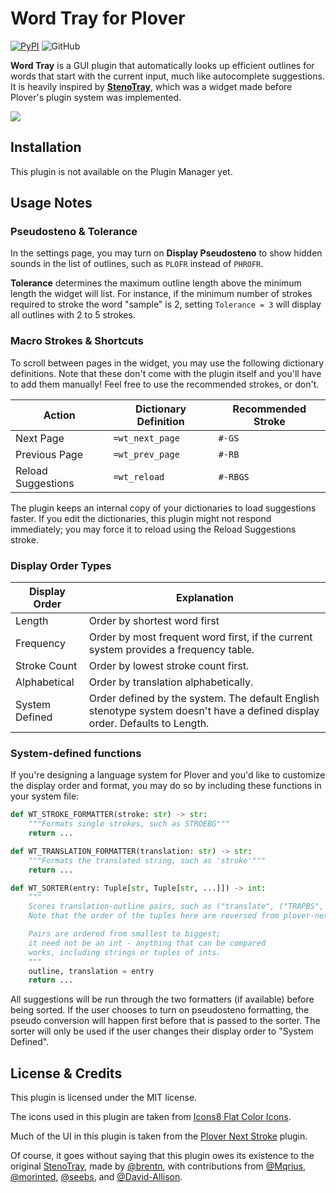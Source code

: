 # Word Tray for Plover
[![PyPI](https://img.shields.io/pypi/v/plover-word-tray)](https://pypi.org/project/plover-word-tray/)
![GitHub](https://img.shields.io/github/license/Kaoffie/plover_word_tray)

**Word Tray** is a GUI plugin that automatically looks up efficient outlines for words that start with the current input, much like autocomplete suggestions. It is heavily inspired by [**StenoTray**](https://github.com/brentn/StenoTray), which was a widget made before Plover's plugin system was implemented.

![](https://user-images.githubusercontent.com/30435273/147299721-5c1727ce-4536-4636-9f2a-4c668d9296fe.png)

## Installation

This plugin is not available on the Plugin Manager yet.

## Usage Notes

### Pseudosteno & Tolerance

In the settings page, you may turn on **Display Pseudosteno** to show hidden sounds in the list of outlines, such as `PLOFR` instead of `PHROFR`.

**Tolerance** determines the maximum outline length above the minimum length the widget will list. For instance, if the minimum number of strokes required to stroke the word "sample" is 2, setting `Tolerance = 3` will display all outlines with 2 to 5 strokes.

### Macro Strokes & Shortcuts

To scroll between pages in the widget, you may use the following dictionary definitions. Note that these don't come with the plugin itself and you'll have to add them manually! Feel free to use the recommended strokes, or don't.

| Action             | Dictionary Definition | Recommended Stroke |
|--------------------|-----------------------|--------------------|
| Next Page          | `=wt_next_page`       | `#-GS`             |
| Previous Page      | `=wt_prev_page`       | `#-RB`             |
| Reload Suggestions | `=wt_reload`          | `#-RBGS`           |

The plugin keeps an internal copy of your dictionaries to load suggestions faster. If you edit the dictionaries, this plugin might not respond immediately; you may force it to reload using the Reload Suggestions stroke.

### Display Order Types

| Display Order | Explanation |
|---|---|
| Length | Order by shortest word first |
| Frequency | Order by most frequent word first, if the current system provides a frequency table. |
| Stroke Count | Order by lowest stroke count first. |
| Alphabetical | Order by translation alphabetically. |
| System Defined | Order defined by the system. The default English stenotype system doesn't have a defined display order. Defaults to Length. |

### System-defined functions

If you're designing a language system for Plover and you'd like to customize the display order and format, you may do so by including these functions in your system file:

```py
def WT_STROKE_FORMATTER(stroke: str) -> str:
    """Formats single strokes, such as STROEBG"""
    return ...

def WT_TRANSLATION_FORMATTER(translation: str) -> str:
    """Formats the translated string, such as 'stroke'"""
    return ...

def WT_SORTER(entry: Tuple[str, Tuple[str, ...]]) -> int:
    """
    Scores translation-outline pairs, such as ("translate", ("TRAPBS", "HRAEUT"))
    Note that the order of the tuples here are reversed from plover-next-stroke.

    Pairs are ordered from smallest to biggest;
    it need not be an int - anything that can be compared
    works, including strings or tuples of ints.
    """
    outline, translation = entry
    return ...
```

All suggestions will be run through the two formatters (if available) before being sorted. If the user chooses to turn on pseudosteno formatting, the pseudo conversion will happen first before that is passed to the sorter. The sorter will only be used if the user changes their display order to "System Defined".

## License & Credits

This plugin is licensed under the MIT license.

The icons used in this plugin are taken from [Icons8 Flat Color Icons](https://github.com/icons8/flat-color-icons).

Much of the UI in this plugin is taken from the [Plover Next Stroke](https://github.com/Kaoffie/plover_next_stroke) plugin.

Of course, it goes without saying that this plugin owes its existence to the original [StenoTray](https://github.com/brentn/StenoTray), made by [@brentn](https://github.com/brentn), with contributions from [@Mqrius](https://github.com/Mqrius), [@morinted](https://github.com/morinted), [@seebs](https://github.com/seebs), and [@David-Allison](https://github.com/David-Allison).